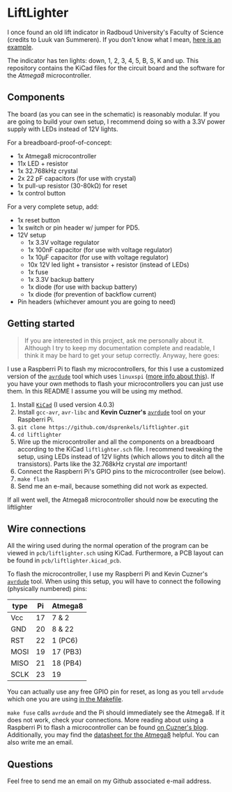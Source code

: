 # LiftLighter

I once found an old lift indicator in Radboud University's Faculty of
Science (credits to Luuk van Summeren). If you don't know what I mean,
[here is an example][photo].

The indicator has ten lights: down, 1, 2, 3, 4, 5, B, S, K and up. This
repository contains the KiCad files for the circuit board and the software
for the _Atmega8_ microcontroller.

## Components

The board (as you can see in the schematic) is reasonably modular. If you are
going to build your own setup, I recommend doing so with a 3.3V power supply
with LEDs instead of 12V lights.

For a breadboard-proof-of-concept:
- 1x Atmega8 microcontroller
- 11x LED + resistor
- 1x 32.768kHz crystal
- 2x 22 pF capacitors (for use with crystal)
- 1x pull-up resistor (30-80kΩ) for reset
- 1x control button

For a very complete setup, add:
- 1x reset button
- 1x switch or pin header w/ jumper for PD5.
- 12V setup
  * 1x 3.3V voltage regulator
  * 1x 100nF capacitor (for use with voltage regulator)
  * 1x 10μF capacitor (for use with voltage regulator)
  * 10x 12V led light + transistor + resistor (instead of LEDs)
  * 1x fuse <!-- TODO calculate threshold value -->
  * 1x 3.3V backup battery
  * 1x diode (for use with backup battery)
  * 1x diode (for prevention of backflow current)
- Pin headers (whichever amount you are going to need)

## Getting started

> If you are interested in this project, ask me personally about it. Although
  I try to keep my documentation complete and readable, I think it may be
  hard to get your setup correctly. Anyway, here goes:

I use a Raspberri Pi to flash my microcontrollers, for this I use a customized
version of the [`avrdude`] tool which uses `linuxspi` ([more info about
this][Raspberri Pi as an AVR Programmer]). If you have your own methods to
flash your microcontrollers you can just use them. In this README I assume you
will be using my method.

1. Install [`KiCad`] (I used version 4.0.3)
2. Install `gcc-avr`, `avr-libc` and **Kevin Cuzner's** [`avrdude`] tool on
   your Raspberri Pi.
3. `git clone https://github.com/dsprenkels/liftlighter.git`
4. `cd liftlighter`
5. Wire up the microcontroller and all the components on a breadboard
   according to the KiCad `liftlighter.sch` file. I recommend tweaking the
   setup, using LEDs instead of 12V lights (which allows you to ditch all the
   transistors). Parts like the 32.768kHz crystal _are_ important!
6. Connect the Raspberri Pi's GPIO pins to the microcontroller (see below).
7. `make flash`
8. Send me an e-mail, because something did not work as expected.

If all went well, the Atmega8 microcontroller should now be executing the
liftlighter


## Wire connections

All the wiring used during the normal operation of the program can be viewed
in `pcb/liftlighter.sch` using KiCad. Furthermore, a PCB layout can be found
in `pcb/liftlighter.kicad_pcb`.

To flash the microcontroller, I use my Raspberri Pi and Kevin Cuzner's
[`avrdude`] tool. When using this setup, you will have to connect the following
(physically numbered) pins:

| type | Pi  | Atmega8  |
| ---- | --- | -------- |
| Vcc  | 17  |  7 & 2   |
| GND  | 20  |  8 & 22  |
| RST  | 22  |  1 (PC6) |
| MOSI | 19  | 17 (PB3) |
| MISO | 21  | 18 (PB4) |
| SCLK | 23  | 19       |

You can actually use any free GPIO pin for reset, as long as you tell `arvdude`
which one you are using [in the Makefile][reset pin].

`make fuse` calls `avrdude` and the Pi should immediately see the Atmega8. If
it does not work, check your connections. More reading about using a Raspberri
Pi to flash a microcontroller can be found [on Cuzner's blog][Raspberri Pi as
an AVR programmer]. Additionally, you may find the [datasheet for the
Atmega8][atmega8] helpful. You can also write me an email.

## Questions

Feel free to send me an email on my Github associated e-mail address.

[photo]: http://farm4.static.flickr.com/3210/3149843161_4fa5ab7734.jpg
[`KiCad`]: http://kicad-pcb.org/
[`avrdude`]: https://github.com/kcuzner/avrdude
[Raspberri Pi as an AVR programmer]: http://kevincuzner.com/2013/05/27/raspberry-pi-as-an-avr-programmer/
[reset pin]: https://github.com/dsprenkels/liftlighter/blob/master/Makefile#L9
[atmega8]: http://www.atmel.com/Images/Atmel-2486-8-bit-AVR-microcontroller-ATmega8_L_datasheet.pdf
